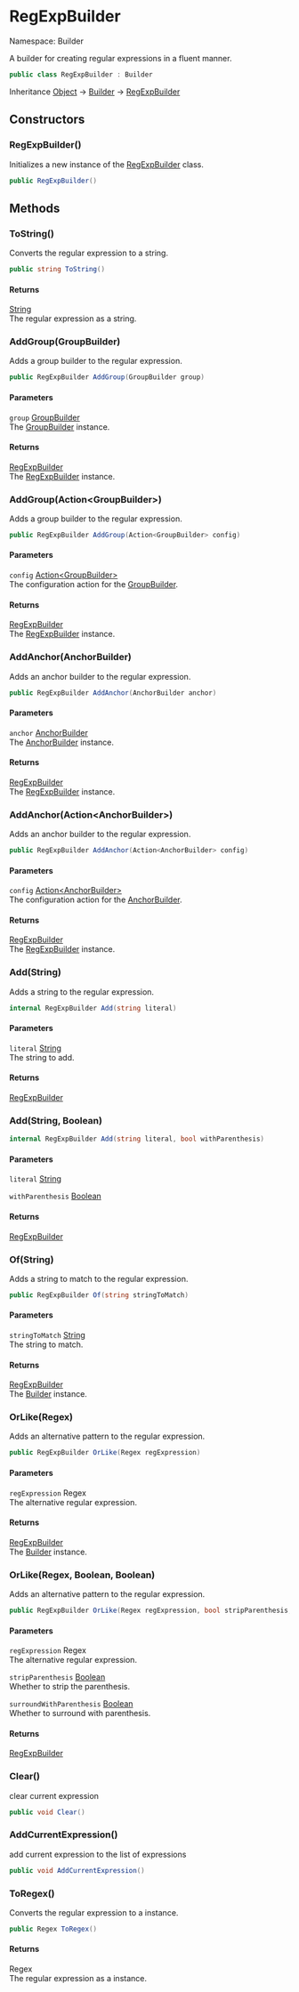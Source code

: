 # RegExpBuilder

Namespace: Builder

A builder for creating regular expressions in a fluent manner.

```csharp
public class RegExpBuilder : Builder
```

Inheritance [Object](https://docs.microsoft.com/en-us/dotnet/api/system.object) → [Builder](./builder.builder.md) → [RegExpBuilder](./builder.regexpbuilder.md)

## Constructors

### **RegExpBuilder()**

Initializes a new instance of the [RegExpBuilder](./builder.regexpbuilder.md) class.

```csharp
public RegExpBuilder()
```

## Methods

### **ToString()**

Converts the regular expression to a string.

```csharp
public string ToString()
```

#### Returns

[String](https://docs.microsoft.com/en-us/dotnet/api/system.string)<br>
The regular expression as a string.

### **AddGroup(GroupBuilder)**

Adds a group builder to the regular expression.

```csharp
public RegExpBuilder AddGroup(GroupBuilder group)
```

#### Parameters

`group` [GroupBuilder](./builder.groupbuilder.md)<br>
The [GroupBuilder](./builder.groupbuilder.md) instance.

#### Returns

[RegExpBuilder](./builder.regexpbuilder.md)<br>
The [RegExpBuilder](./builder.regexpbuilder.md) instance.

### **AddGroup(Action&lt;GroupBuilder&gt;)**

Adds a group builder to the regular expression.

```csharp
public RegExpBuilder AddGroup(Action<GroupBuilder> config)
```

#### Parameters

`config` [Action&lt;GroupBuilder&gt;](https://docs.microsoft.com/en-us/dotnet/api/system.action-1)<br>
The configuration action for the [GroupBuilder](./builder.groupbuilder.md).

#### Returns

[RegExpBuilder](./builder.regexpbuilder.md)<br>
The [RegExpBuilder](./builder.regexpbuilder.md) instance.

### **AddAnchor(AnchorBuilder)**

Adds an anchor builder to the regular expression.

```csharp
public RegExpBuilder AddAnchor(AnchorBuilder anchor)
```

#### Parameters

`anchor` [AnchorBuilder](./builder.anchorbuilder.md)<br>
The [AnchorBuilder](./builder.anchorbuilder.md) instance.

#### Returns

[RegExpBuilder](./builder.regexpbuilder.md)<br>
The [RegExpBuilder](./builder.regexpbuilder.md) instance.

### **AddAnchor(Action&lt;AnchorBuilder&gt;)**

Adds an anchor builder to the regular expression.

```csharp
public RegExpBuilder AddAnchor(Action<AnchorBuilder> config)
```

#### Parameters

`config` [Action&lt;AnchorBuilder&gt;](https://docs.microsoft.com/en-us/dotnet/api/system.action-1)<br>
The configuration action for the [AnchorBuilder](./builder.anchorbuilder.md).

#### Returns

[RegExpBuilder](./builder.regexpbuilder.md)<br>
The [RegExpBuilder](./builder.regexpbuilder.md) instance.

### **Add(String)**

Adds a string to the regular expression.

```csharp
internal RegExpBuilder Add(string literal)
```

#### Parameters

`literal` [String](https://docs.microsoft.com/en-us/dotnet/api/system.string)<br>
The string to add.

#### Returns

[RegExpBuilder](./builder.regexpbuilder.md)<br>

### **Add(String, Boolean)**

```csharp
internal RegExpBuilder Add(string literal, bool withParenthesis)
```

#### Parameters

`literal` [String](https://docs.microsoft.com/en-us/dotnet/api/system.string)<br>

`withParenthesis` [Boolean](https://docs.microsoft.com/en-us/dotnet/api/system.boolean)<br>

#### Returns

[RegExpBuilder](./builder.regexpbuilder.md)<br>

### **Of(String)**

Adds a string to match to the regular expression.

```csharp
public RegExpBuilder Of(string stringToMatch)
```

#### Parameters

`stringToMatch` [String](https://docs.microsoft.com/en-us/dotnet/api/system.string)<br>
The string to match.

#### Returns

[RegExpBuilder](./builder.regexpbuilder.md)<br>
The [Builder](./builder.builder.md) instance.

### **OrLike(Regex)**

Adds an alternative pattern to the regular expression.

```csharp
public RegExpBuilder OrLike(Regex regExpression)
```

#### Parameters

`regExpression` Regex<br>
The alternative regular expression.

#### Returns

[RegExpBuilder](./builder.regexpbuilder.md)<br>
The [Builder](./builder.builder.md) instance.

### **OrLike(Regex, Boolean, Boolean)**

Adds an alternative pattern to the regular expression.

```csharp
public RegExpBuilder OrLike(Regex regExpression, bool stripParenthesis, bool surroundWithParenthesis)
```

#### Parameters

`regExpression` Regex<br>
The alternative regular expression.

`stripParenthesis` [Boolean](https://docs.microsoft.com/en-us/dotnet/api/system.boolean)<br>
Whether to strip the parenthesis.

`surroundWithParenthesis` [Boolean](https://docs.microsoft.com/en-us/dotnet/api/system.boolean)<br>
Whether to surround with parenthesis.

#### Returns

[RegExpBuilder](./builder.regexpbuilder.md)<br>

### **Clear()**

clear current expression

```csharp
public void Clear()
```

### **AddCurrentExpression()**

add current expression to the list of expressions

```csharp
public void AddCurrentExpression()
```

### **ToRegex()**

Converts the regular expression to a  instance.

```csharp
public Regex ToRegex()
```

#### Returns

Regex<br>
The regular expression as a  instance.
